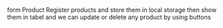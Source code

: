 form Product 
Register products and store them in local storage then show them in tabel and we can update or delete any product by using buttons

